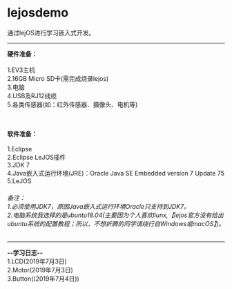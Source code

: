 # lejosdemo


通过lejOS进行学习嵌入式开发。

----
<b>硬件准备：</b><br>
<br>
1.EV3主机<br>
2.16GB Micro SD卡(需完成烧录lejos)<br>
3.电脑<br>
4.USB及RJ12线缆<br>
5.各类传感器(如：红外传感器、摄像头、电机等)<br>
<br>
<br>

<b>软件准备：</b><br>
<br>
1.Eclipse<br>
2.Eclipse LeJOS插件<br>
3.JDK 7<br>
4.Java嵌入式运行环境(JRE)：Oracle Java SE Embedded version 7 Update 75<br>
5.LeJOS<br>

###### 备注：<br> 1.必须使用JDK7，原因Java嵌入式运行环境Oracle只支持到JDK7。<br> 2.电脑系统我选择的是ubuntu18.04(主要因为个人喜欢liunx,【lejos官方没有给出ubuntu系统的配置教程；所以，不想折腾的同学请绕行自Windows或macOS】)。

----
<b>--学习日志--</b> <br>
1.LCD(2019年7月3日) <br>
2.Motor(2019年7月3日) <br>
3.Button((2019年7月4日)) <br>